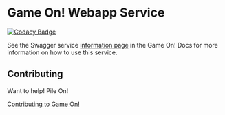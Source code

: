 # Game On! Webapp Service

[![Codacy Badge](https://api.codacy.com/project/badge/grade/97dba9bf5a944578b56831a974f225fa)](https://www.codacy.com/app/gameontext/gameon-webapp)

See the Swagger service [information page](https://gameontext.gitbooks.io/gameon-gitbook/content/microservices/webapp.html) in the Game On! Docs for more information on how to use this service.

## Contributing

Want to help! Pile On! 

[Contributing to Game On!](https://github.com/gameontext/gameon/blob/master/CONTRIBUTING.md)
